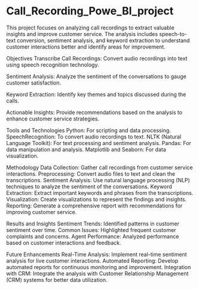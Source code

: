 # Call_Recording_Powe_BI_project
This project focuses on analyzing call recordings to extract valuable insights and improve customer service. The analysis includes speech-to-text conversion, sentiment analysis, and keyword extraction to understand customer interactions better and identify areas for improvement.

Objectives
Transcribe Call Recordings: Convert audio recordings into text using speech recognition technology.

Sentiment Analysis: Analyze the sentiment of the conversations to gauge customer satisfaction.

Keyword Extraction: Identify key themes and topics discussed during the calls.

Actionable Insights: Provide recommendations based on the analysis to enhance customer service strategies.

Tools and Technologies
Python: For scripting and data processing.
SpeechRecognition: To convert audio recordings to text.
NLTK (Natural Language Toolkit): For text processing and sentiment analysis.
Pandas: For data manipulation and analysis.
Matplotlib and Seaborn: For data visualization.

Methodology
Data Collection: Gather call recordings from customer service interactions.
Preprocessing: Convert audio files to text and clean the transcriptions.
Sentiment Analysis: Use natural language processing (NLP) techniques to analyze the sentiment of the conversations.
Keyword Extraction: Extract important keywords and phrases from the transcriptions.
Visualization: Create visualizations to represent the findings and insights.
Reporting: Generate a comprehensive report with recommendations for improving customer service.

Results and Insights
Sentiment Trends: Identified patterns in customer sentiment over time.
Common Issues: Highlighted frequent customer complaints and concerns.
Agent Performance: Analyzed performance based on customer interactions and feedback.

Future Enhancements
Real-Time Analysis: Implement real-time sentiment analysis for live customer interactions.
Automated Reporting: Develop automated reports for continuous monitoring and improvement.
Integration with CRM: Integrate the analysis with Customer Relationship Management (CRM) systems for better data utilization.

